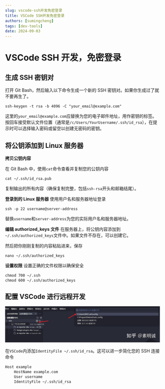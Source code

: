 ```yaml
---
slug: vscode-ssh开发免密登录
title: VSCode SSH开发免密登录
authors: [sumingcheng]
tags: [dev-tools]
date: 2024-09-03
---
```


# VSCode SSH 开发，免密登录

## 生成 SSH 密钥对

打开 Git Bash，然后输入以下命令生成一个新的 SSH 密钥对。如果你生成过了就不要再生了。

```
ssh-keygen -t rsa -b 4096 -C "your_email@example.com"
```

这里的`your_email@example.com`应替换为您的电子邮件地址，用作密钥的标签。按回车接受默认文件位置（通常是`/c/Users/YourUsername/.ssh/id_rsa`），在提示时可以选择输入密码或留空以创建无密码的密钥。

## 将公钥添加到 Linux 服务器

**拷贝公钥内容**

在 Git Bash 中，使用`cat`命令查看并复制您的公钥内容

```
cat ~/.ssh/id_rsa.pub
```

复制输出的所有内容（确保复制完整，包括`ssh-rsa`开头和邮箱结尾）。

**登录到的 Linux 服务器** 使用用户名和服务器地址登录

```
ssh -p 22 username@server-address
```

替换`username`和`server-address`为您的实际用户名和服务器地址。

**编辑 authorized_keys 文件** 在服务器上，将公钥内容添加到`~/.ssh/authorized_keys`文件中。如果文件不存在，可以创建它。

然后把你刚刚复制的内容粘贴进来，保存

```
nano ~/.ssh/authorized_keys
```

**设置权限** 设置正确的文件权限以确保安全

```
chmod 700 ~/.ssh
chmod 600 ~/.ssh/authorized_keys
```

## 配置 VSCode 进行远程开发

![41e4e8b9fab8cfb98ba360b830509447](../image/41e4e8b9fab8cfb98ba360b830509447.jpg)

在`VSCode`内添加`IdentityFile ~/.ssh/id_rsa`。这可以进一步简化您的 SSH 连接命令

```
Host example
    HostName example.com
    User username
    IdentityFile ~/.ssh/id_rsa
```
